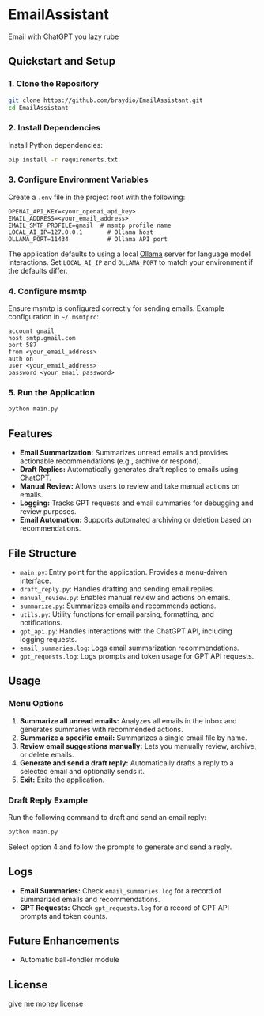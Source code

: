 # EmailAssistant

Email with ChatGPT you lazy rube

## Quickstart and Setup

### 1. Clone the Repository
```bash
git clone https://github.com/braydio/EmailAssistant.git
cd EmailAssistant
```

### 2. Install Dependencies
Install Python dependencies:
```bash
pip install -r requirements.txt
```

### 3. Configure Environment Variables
Create a `.env` file in the project root with the following:
```env
OPENAI_API_KEY=<your_openai_api_key>
EMAIL_ADDRESS=<your_email_address>
EMAIL_SMTP_PROFILE=gmail  # msmtp profile name
LOCAL_AI_IP=127.0.0.1       # Ollama host
OLLAMA_PORT=11434           # Ollama API port
```

The application defaults to using a local [Ollama](https://ollama.com) server
for language model interactions. Set `LOCAL_AI_IP` and `OLLAMA_PORT` to match
your environment if the defaults differ.

### 4. Configure msmtp
Ensure msmtp is configured correctly for sending emails. Example configuration in `~/.msmtprc`:
```plaintext
account gmail
host smtp.gmail.com
port 587
from <your_email_address>
auth on
user <your_email_address>
password <your_email_password>
```

### 5. Run the Application
```bash
python main.py
```

## Features
- **Email Summarization:** Summarizes unread emails and provides actionable recommendations (e.g., archive or respond).
- **Draft Replies:** Automatically generates draft replies to emails using ChatGPT.
- **Manual Review:** Allows users to review and take manual actions on emails.
- **Logging:** Tracks GPT requests and email summaries for debugging and review purposes.
- **Email Automation:** Supports automated archiving or deletion based on recommendations.

## File Structure
- `main.py`: Entry point for the application. Provides a menu-driven interface.
- `draft_reply.py`: Handles drafting and sending email replies.
- `manual_review.py`: Enables manual review and actions on emails.
- `summarize.py`: Summarizes emails and recommends actions.
- `utils.py`: Utility functions for email parsing, formatting, and notifications.
- `gpt_api.py`: Handles interactions with the ChatGPT API, including logging requests.
- `email_summaries.log`: Logs email summarization recommendations.
- `gpt_requests.log`: Logs prompts and token usage for GPT API requests.

## Usage
### Menu Options
1. **Summarize all unread emails:** Analyzes all emails in the inbox and generates summaries with recommended actions.
2. **Summarize a specific email:** Summarizes a single email file by name.
3. **Review email suggestions manually:** Lets you manually review, archive, or delete emails.
4. **Generate and send a draft reply:** Automatically drafts a reply to a selected email and optionally sends it.
5. **Exit:** Exits the application.

### Draft Reply Example
Run the following command to draft and send an email reply:
```bash
python main.py
```
Select option 4 and follow the prompts to generate and send a reply.

## Logs
- **Email Summaries:** Check `email_summaries.log` for a record of summarized emails and recommendations.
- **GPT Requests:** Check `gpt_requests.log` for a record of GPT API prompts and token counts.

## Future Enhancements
- Automatic ball-fondler module

## License
give me money license
